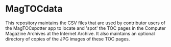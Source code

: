 # MagTOCdata
This repository maintains the CSV files that are used by contributor users of the MagTOCspotter app to locate and 'spot' the TOC pages in the Computer Magazine Archives at the Internet Archive. It also maintains an optional directory of copies of the JPG images of these TOC pages.
